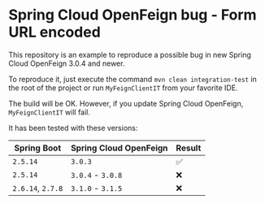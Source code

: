 # Spring Cloud OpenFeign bug - Form URL encoded

This repository is an example to reproduce a possible bug in new Spring Cloud OpenFeign 3.0.4 and newer.

To reproduce it, just execute the command `mvn clean integration-test` in the root of the project or run `MyFeignClientIT` from your favorite IDE.

The build will be OK. However, if you update Spring Cloud OpenFeign, `MyFeignClientIT` will fail.

It has been tested with these versions:

| Spring Boot       | Spring Cloud OpenFeign | Result |
|-------------------|------------------------|--------|
| `2.5.14`          | `3.0.3`                | ✅      |
| `2.5.14`          | `3.0.4` - `3.0.8`      | ❌      |
| `2.6.14`, `2.7.8` | `3.1.0` - `3.1.5`      | ❌      |
